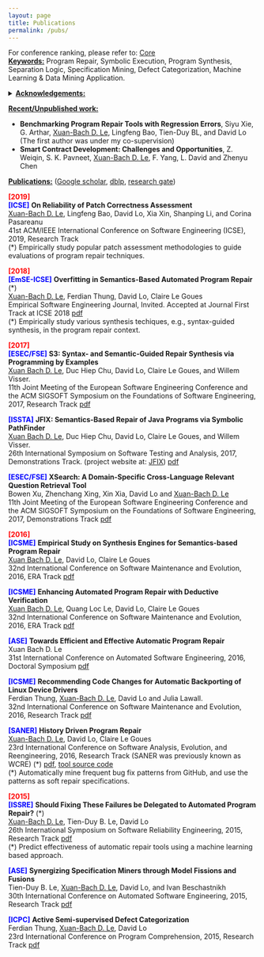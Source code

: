 ```yaml
---
layout: page
title: Publications
permalink: /pubs/
---
```


For conference ranking, please refer to: [Core](http://portal.core.edu.au/conf-ranks/)  
<span style="text-decoration:underline">**Keywords:**</span> Program Repair, Symbolic Execution, Program Synthesis, Separation Logic, Specification Mining, Defect Categorization, Machine Learning & Data Mining Application.

<details><summary><span style="text-decoration:underline"><b>Acknowledgements:</b></span></summary>
<p> 

All my works/projects here in SMU have been supported by the Singapore Ministry of Education. I am particularly supported by Living Analytics Research Center (LARC), Singapore Management University.  We are also grateful to various collaborators at various institutions/universities such as National University of Singapore, Stellenborsch University, Carnegie Mellon University, and so on.

</p>
</details>

<span style="text-decoration:underline">**Recent/Unpublished work:**</span>
- **Benchmarking Program Repair Tools with Regression Errors**, Siyu Xie, G. Arthar, <u>Xuan-Bach D. Le</u>, Lingfeng Bao, Tien-Duy BL, and David Lo (The first author was under my co-supervision)
- **Smart Contract Development: Challenges and Opportunities**, Z. Weiqin, S. K. Pavneet, <u>Xuan-Bach D. Le</u>, F. Yang, L. David and Zhenyu Chen

<span style="text-decoration:underline">**Publications:**</span> ([Google scholar](https://scholar.google.com.sg/citations?user=AUJWzE8AAAAJ&hl=en), [dblp](http://dblp.uni-trier.de/pers/hd/l/Le:Xuan=Bach_D=), [research gate](https://www.researchgate.net/profile/Xuan_Bach_D_Le/contributions))  

<span style="color:red">**\[2019\]**</span>  
<span style="color:blue">**\[ICSE\]**</span> **On Reliability of Patch Correctness Assessment**   
<u>Xuan-Bach D. Le</u>, Lingfeng Bao, David Lo, Xia Xin, Shanping Li, and Corina Pasareanu  
41st ACM/IEEE International Conference on Software Engineering (ICSE), 2019, Research Track  
(\*) Empirically study popular patch assessment methodologies to guide evaluations of program repair techniques.  

<span style="color:red">**\[2018\]**</span>  
<span style="color:blue">**\[EmSE-ICSE\]**</span> **Overfitting in Semantics-Based Automated Program Repair** (\*)  
<u>Xuan-Bach D. Le</u>, Ferdian Thung, David Lo, Claire Le Goues  
Empirical Software Engineering Journal, Invited. Accepted at Journal First Track at ICSE 2018 [pdf](https://goo.gl/Pe9FfQ)  
(\*) Empirically study various synthesis techiques, e.g., syntax-guided synthesis, in the program repair context.

<span style="color:red">**\[2017\]**</span>  
<span style="color:blue">**\[ESEC/FSE\]**</span> **S3: Syntax- and Semantic-Guided Repair Synthesis via Programming by Examples**  
<u>Xuan Bach D. Le</u>, Duc Hiep Chu, David Lo, Claire Le Goues, and Willem Visser.  
11th Joint Meeting of the European Software Engineering Conference and the ACM SIGSOFT Symposium on the Foundations of Software Engineering, 2017, Research Track [pdf](https://goo.gl/bGbSZn)

<span style="color:blue">**\[ISSTA\]**</span> **JFIX: Semantics-Based Repair of Java Programs via Symbolic PathFinder**  
<u>Xuan Bach D. Le</u>, Duc Hiep Chu, David Lo, Claire Le Goues, and Willem Visser.  
26th International Symposium on Software Testing and Analysis, 2017, Demonstrations Track. (project website at: [JFIX](https://xuanbachle.github.io/semanticsrepair/)) [pdf](https://goo.gl/uWnRq7)

<span style="color:blue">**\[ESEC/FSE\]**</span> **XSearch: A Domain-Specific Cross-Language Relevant Question Retrieval Tool**  
Bowen Xu, Zhenchang Xing, Xin Xia, David Lo and <u>Xuan-Bach D. Le</u>  
11th Joint Meeting of the European Software Engineering Conference and the ACM SIGSOFT Symposium on the Foundations of Software Engineering, 2017, Demonstrations Track [pdf](https://drive.google.com/open?id=0B0IKIOXrT2Q4QWRad0szb1BUdmM)
   
<span style="color:red">**\[2016\]**</span>  
<span style="color:blue">**\[ICSME\]**</span> **Empirical Study on Synthesis Engines for Semantics-based Program Repair**  
<u>Xuan Bach D. Le</u>, David Lo, Claire Le Goues  
32nd International Conference on Software Maintenance and Evolution, 2016, ERA Track [pdf](https://goo.gl/PD78FJ)

<span style="color:blue">**\[ICSME\]**</span> **Enhancing Automated Program Repair with Deductive Verification**  
<u>Xuan Bach D. Le</u>, Quang Loc Le, David Lo, Claire Le Goues  
32nd International Conference on Software Maintenance and Evolution, 2016, ERA Track [pdf](https://goo.gl/9TS9wo)

<span style="color:blue">**\[ASE\]**</span> **Towards Efficient and Effective Automatic Program Repair**  
Xuan Bach D. Le  
31st International Conference on Automated Software Engineering, 2016, Doctoral Symposium [pdf](https://goo.gl/r9iHEi)

<span style="color:blue">**\[ICSME\]**</span> **Recommending Code Changes for Automatic Backporting of Linux Device Drivers**  
Ferdian Thung, <u>Xuan-Bach D. Le</u>, David Lo and Julia Lawall.  
32nd International Conference on Software Maintenance and Evolution, 2016, Research Track [pdf](https://goo.gl/FH18wN)

<span style="color:blue">**\[SANER\]**</span> **History Driven Program Repair**  
<u>Xuan-Bach D. Le</u>, David Lo, Claire Le Goues  
23rd International Conference on Software Analysis, Evolution, and Reengineering, 2016, Research Track  (SANER was previously known as WCRE) (\*) [pdf](https://goo.gl/9PDmg6), [tool source code](https://github.com/xuanbachle/bugfixes)  
(\*) Automatically mine frequent bug fix patterns from GitHub, and use the patterns as soft repair specifications.

<span style="color:red">**\[2015\]**</span>  
<span style="color:blue">**\[ISSRE\]**</span> **Should Fixing These Failures be Delegated to Automated Program Repair?** (\*)  
<u>Xuan-Bach D. Le</u>, Tien-Duy B. Le, David Lo  
26th International Symposium on Software Reliability Engineering, 2015, Research Track [pdf](https://goo.gl/SuRbj9)  
(*) Predict effectiveness of automatic repair tools using a machine learning based approach.

<span style="color:blue">**\[ASE\]**</span> **Synergizing Specification Miners through Model Fissions and Fusions**  
Tien-Duy B. Le, <u>Xuan-Bach D. Le</u>, David Lo, and Ivan Beschastnikh  
30th International Conference on Automated Software Engineering, 2015, Research Track [pdf](https://goo.gl/ZYegJ6)

<span style="color:blue">**\[ICPC\]**</span> **Active Semi-supervised Defect Categorization**  
Ferdian Thung, <u>Xuan-Bach D. Le</u>, David Lo  
23rd International Conference on Program Comprehension, 2015, Research Track [pdf](https://goo.gl/y5DFxX)
